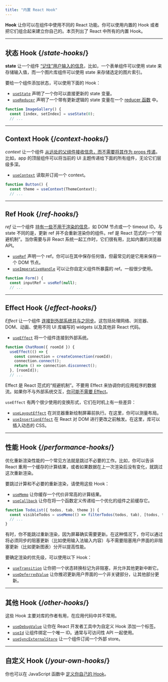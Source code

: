 ```yaml
---
title: "内置 React Hook"
---
```


<Intro>

**Hook** 让你可以在组件中使用不同的 React 功能。你可以使用内置的 Hook 或者把它们组合起来建立你自己的。本页列出了 React 中所有的内置 Hook。

</Intro>

---

## 状态 Hook {/*state-hooks*/}

**state** 让一个组件 [“记住”用户输入的信息](/learn/state-a-components-memory)，比如，一个表单组件可以使用 state 来存储输入值，而一个图片库组件可以使用 state 来存储选定的图片索引。

要给一个组件添加状态，可以使用下面的 Hook：

* [`useState`](/reference/react/useState) 声明了一个你可以直接更新的 state 变量。
* [`useReducer`](/reference/react/useReducer) 声明了一个带有更新逻辑的 state 变量在一个 [reducer 函数](/learn/extracting-state-logic-into-a-reducer) 中。

```js
function ImageGallery() {
  const [index, setIndex] = useState(0);
  // ...
```

---

## Context Hook {/*context-hooks*/}

*context* 让一个组件 [从远处的父组件接收信息，而不需要将其作为 props 传递](/learn/passing-props-to-a-component)。比如，app 的顶层组件可以将当前的 UI 主题传递给下面的所有组件，无论它们层级多深。

* [`useContext`](/reference/react/useContext) 读取并订阅一个 context。

```js
function Button() {
  const theme = useContext(ThemeContext);
  // ...
```

---

## Ref Hook {/*ref-hooks*/}

*ref* 让一个组件 [持有一些不用于渲染的信息](/learn/referencing-values-with-refs)，如 DOM 节点或一个 timeout ID。与 state 不同的是，更新 ref 并不会重新渲染你的组件。ref 是 React 范式的一个“规避机制”。当你需要与非 React 系统一起工作时，它们很有用，比如内置的浏览器 API。

* [`useRef`](/reference/react/useRef) 声明一个 ref。你可以在其中保存任何值，但最常见的是它用来保存一个 DOM 节点。
* [`useImperativeHandle`](/reference/react/useImperativeHandle) 可以让你自定义组件所暴露的 ref。一般很少使用。

```js
function Form() {
  const inputRef = useRef(null);
  // ...
```

---

## Effect Hook {/*effect-hooks*/}

*Effect* 让一个组件 [连接到外部系统并与之同步](/learn/synchronizing-with-effects)。这包括处理网络、浏览器、DOM、动画、使用不同 UI 库编写的 widgets 以及其他非 React 代码。

* [`useEffect`](/reference/react/useEffect) 将一个组件连接到外部系统。

```js
function ChatRoom({ roomId }) {
  useEffect(() => {
    const connection = createConnection(roomId);
    connection.connect();
    return () => connection.disconnect();
  }, [roomId]);
  // ...
```

Effect 是 React 范式的“规避机制”。不要用 Effect 来协调你的应用程序的数据流。如果你不与外部系统交互，[你可能不需要 Effect](/learn/you-might-not-need-an-effect)。

`useEffect` 有两个很少使用的变换形式，它们在时机上有一些差异：

* [`useLayoutEffect`](/reference/react/useLayoutEffect) 在浏览器重新绘制屏幕前执行。在这里，你可以测量布局。
* [`useInsertionEffect`](/reference/react/useInsertionEffect) 在 React 对 DOM 进行更改之前触发。在这里，库可以插入动态的 CSS。

---

## 性能 Hook {/*performance-hooks*/}

优化重新渲染性能的一个常见方法就是跳过不必要的工作。比如，你可以告诉 React 重用一个缓存的计算结果，或者如果数据在上一次渲染后没有变化，就跳过这次重新渲染。

要跳过计算和不必要的重新渲染，请使用这些 Hook：

* [`useMemo`](/reference/react/useMemo) 让你缓存一个代价非常高的计算结果。
* [`useCallback`](/reference/react/useCallback) 让你在将一个函数定义传递给一个优化的组件之前缓存它。

```js
function TodoList({ todos, tab, theme }) {
  const visibleTodos = useMemo(() => filterTodos(todos, tab), [todos, tab]);
  // ...
}
```

有时，你不能跳过重新渲染，因为屏幕确实需要更新。在这种情况下，你可以通过将必须同步的阻塞更新（比如使用输入法输入内容）与不需要阻塞用户界面的非阻塞更新（比如更新图表）分开以提高性能。

要确定渲染的优先级，可以使用以下 Hook：

* [`useTransition`](/reference/react/useTransition) 让你把一个状态转换标记为非阻塞，并允许其他更新中断它。
* [`useDeferredValue`](/reference/react/useDeferredValue) 让你推迟更新用户界面的一个非关键部分，让其他部分更新。

---

## 其他 Hook {/*other-hooks*/}

这些 Hook 主要对库的作者有用，在应用代码中并不常用。

* [`useDebugValue`](/reference/react/useDebugValue) 让你在 React 开发者工具中为自定义 Hook 添加一个标签。
* [`useId`](/reference/react/useId) 让组件绑定一个唯一 ID。通常与可访问性 API 一起使用。
* [`useSyncExternalStore`](/reference/react/useSyncExternalStore) 让一个组件订阅一个外部 store。

---

## 自定义 Hook {/*your-own-hooks*/}

你也可以在 JavaScript 函数中 [定义你自己的 Hook](/learn/reusing-logic-with-custom-hooks#extracting-your-own-custom-hook-from-a-component)。
